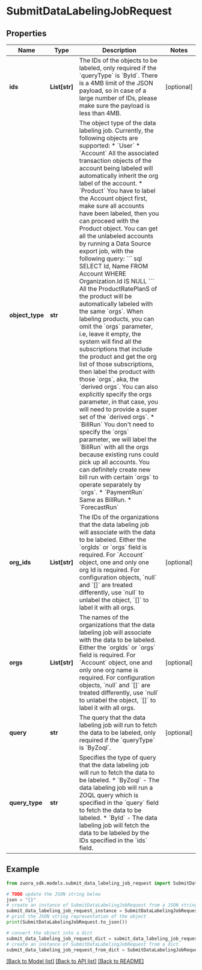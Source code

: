 # SubmitDataLabelingJobRequest


## Properties

Name | Type | Description | Notes
------------ | ------------- | ------------- | -------------
**ids** | **List[str]** | The IDs of the objects to be labeled, only required if the &#x60;queryType&#x60; is &#x60;ById&#x60;.  There is a 4MB limit of the JSON payload, so in case of a large number of IDs, please make sure the payload is less than 4MB.  | [optional] 
**object_type** | **str** | The object type of the data labeling job.  Currently, the following objects are supported:   * &#x60;User&#x60;   * &#x60;Account&#x60;       All the associated transaction objects of the account being labeled will automatically inherit the org label of the account.   * &#x60;Product&#x60;      You have to label the Account object first, make sure all accounts have been labeled, then you can proceed with the Product object.       You can get all the unlabeled accounts by running a Data Source export job, with the following query:     &#x60;&#x60;&#x60; sql     SELECT Id, Name FROM Account WHERE Organization.Id IS NULL     &#x60;&#x60;&#x60;                        All the ProductRatePlanS of the product will be automatically labeled with the same &#x60;orgs&#x60;.          When labeling products, you can omit the &#x60;orgs&#x60; parameter, i.e, leave it empty, the system will find all the subscriptions that include the product and get the org list of those subscriptions, then label the product with those &#x60;orgs&#x60;, aka, the &#x60;derived orgs&#x60;.          You can also explicitly specify the orgs parameter, in that case, you will need to provide a super set of the &#x60;derived orgs&#x60;.     * &#x60;BillRun&#x60;      You don&#39;t need to specify the &#x60;orgs&#x60; parameter, we will label the &#x60;BillRun&#x60; with all the orgs because existing runs could pick up all accounts. You can definitely create new bill run with certain &#x60;orgs&#x60; to operate separately by &#x60;orgs&#x60;.   * &#x60;PaymentRun&#x60;      Same as BillRun.   * &#x60;ForecastRun&#x60;  | 
**org_ids** | **List[str]** | The IDs of the organizations that the data labeling job will associate with the data to be labeled. Either the &#x60;orgIds&#x60; or &#x60;orgs&#x60; field is required.  For &#x60;Account&#x60; object, one and only one org Id is required.  For configuration objects, &#x60;null&#x60; and &#x60;[]&#x60; are treated differently, use &#x60;null&#x60; to unlabel the object, &#x60;[]&#x60; to label it with all orgs.  | [optional] 
**orgs** | **List[str]** | The names of the organizations that the data labeling job will associate with the data to be labeled. Either the &#x60;orgIds&#x60; or &#x60;orgs&#x60; field is required.  For &#x60;Account&#x60; object, one and only one org name is required.  For configuration objects, &#x60;null&#x60; and &#x60;[]&#x60; are treated differently, use &#x60;null&#x60; to unlabel the object, &#x60;[]&#x60; to label it with all orgs.  | [optional] 
**query** | **str** | The query that the data labeling job will run to fetch the data to be labeled, only required if the &#x60;queryType&#x60; is &#x60;ByZoql&#x60;.  | [optional] 
**query_type** | **str** | Specifies the type of query that the data labeling job will run to fetch the data to be labeled.  * &#x60;ByZoql&#x60; - The data labeling job will run a ZOQL query which is specified in the &#x60;query&#x60; field to fetch the data to be labeled. * &#x60;ById&#x60; - The data labeling job will fetch the data to be labeled by the IDs specified in the &#x60;ids&#x60; field.  | 

## Example

```python
from zuora_sdk.models.submit_data_labeling_job_request import SubmitDataLabelingJobRequest

# TODO update the JSON string below
json = "{}"
# create an instance of SubmitDataLabelingJobRequest from a JSON string
submit_data_labeling_job_request_instance = SubmitDataLabelingJobRequest.from_json(json)
# print the JSON string representation of the object
print(SubmitDataLabelingJobRequest.to_json())

# convert the object into a dict
submit_data_labeling_job_request_dict = submit_data_labeling_job_request_instance.to_dict()
# create an instance of SubmitDataLabelingJobRequest from a dict
submit_data_labeling_job_request_from_dict = SubmitDataLabelingJobRequest.from_dict(submit_data_labeling_job_request_dict)
```
[[Back to Model list]](../README.md#documentation-for-models) [[Back to API list]](../README.md#documentation-for-api-endpoints) [[Back to README]](../README.md)


